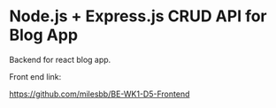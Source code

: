 # Node.js + Express.js CRUD API for Blog App

Backend for react blog app.

Front end link:

https://github.com/milesbb/BE-WK1-D5-Frontend